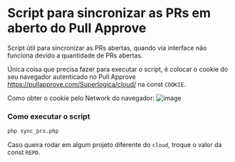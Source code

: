 # Script para sincronizar as PRs em aberto do Pull Approve

Script útil para sincronizar as PRs abertas, quando via interface não funciona devido a quantidade de PRs abertas.

Única coisa que precisa fazer para executar o script, é colocar o cookie do seu navegador autenticado no Pull Approve https://pullapprove.com/Superlogica/cloud/ na const `COOKIE`.

Como obter o cookie pelo Network do navegador:
![image](https://user-images.githubusercontent.com/35439823/171057119-46bb57a0-d105-4a6e-9724-98292f7f923f.png)

### Como executar o script
```sh
php sync_prs.php
```
Caso queira rodar em algum projeto diferente do `cloud`, troque o valor da const `REPO`.
